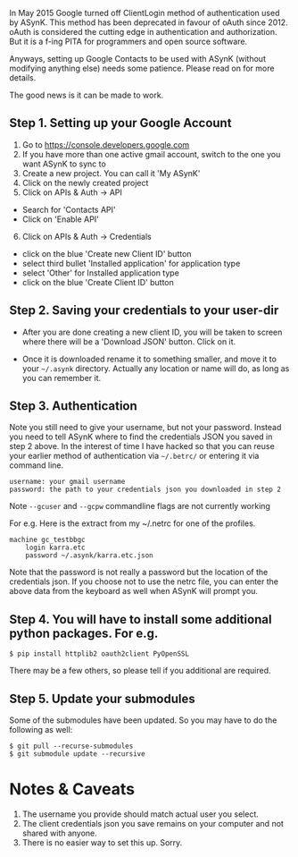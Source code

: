 In May 2015 Google turned off ClientLogin method of authentication used by ASynK. This method has been deprecated in favour of oAuth since 2012. oAuth is considered the cutting edge in authentication and authorization. But it is a f-ing PITA for programmers and open source software.

Anyways, setting up Google Contacts to be used with ASynK (without modifying anything else) needs some patience. Please read on for more details.

The good news is it can be made to work.

Step 1. Setting up your Google Account
--------------------------------------

1. Go to https://console.developers.google.com
2. If you have more than one active gmail account, switch to the one you want ASynK to sync to
3. Create a new project. You can call it 'My ASynK'
4. Click on the newly created project
5. Click on APIs & Auth -> API
 - Search for 'Contacts API'
 - Click on 'Enable API'
6. Click on APIs & Auth -> Credentials
 - click on the blue 'Create new Client ID' button
 - select third bullet 'Installed application' for application type
 - select 'Other' for Installed application type
 - click on the blue 'Create Client ID' button

Step 2. Saving your credentials to your user-dir
-

- After you are done creating a new client ID, you will be taken to screen where there will be a 'Download JSON' button. Click on it.

- Once it is downloaded rename it to something smaller, and move it to your `~/.asynk` directory. Actually any location or name will do, as long as you can remember it.

Step 3. Authentication
-

Note you still need to give your username, but not your password. Instead you
need to tell ASynK where to find the credentials JSON you saved in step 2
above. In the interest of time I have hacked so that you can reuse your
earlier method of authentication via `~/.betrc/` or entering it via command
line.

    username: your gmail username
    password: the path to your credentials json you downloaded in step 2

Note `--gcuser` and `--gcpw` commandline flags are not currently working

For e.g. Here is the extract from my ~/.netrc for one of the profiles.

    machine gc_testbbgc
    	login karra.etc
    	password ~/.asynk/karra.etc.json

Note that the password is not really a password but the location of the
credentials json. If you choose not to use the netrc file, you can enter the
above data from the keyboard as well when ASynK will prompt you.

Step 4. You will have to install some additional python packages. For e.g.
-

    $ pip install httplib2 oauth2client PyOpenSSL

There may be a few others, so please tell if you additional are required.

Step 5. Update your submodules
-

Some of the submodules have been updated. So you may have to do the following as well:

    $ git pull --recurse-submodules
    $ git submodule update --recursive

Notes & Caveats
=======

1. The username you provide should match actual user you select.
2. The client credentials json you save remains on your computer and not shared with anyone.
3. There is no easier way to set this up. Sorry.
